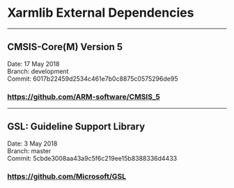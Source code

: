 # Xarmlib External Dependencies

---
## CMSIS-Core(M) Version 5
Date: 17 May 2018  
Branch: development  
Commit: 6017b22459d2534c461e7b0c8875c0575296de95  
### https://github.com/ARM-software/CMSIS_5

---
## GSL: Guideline Support Library

Date: 3 May 2018  
Branch: master  
Commit: 5cbde3008aa43a9c5f6c219ee15b8388336d4433  
### https://github.com/Microsoft/GSL
